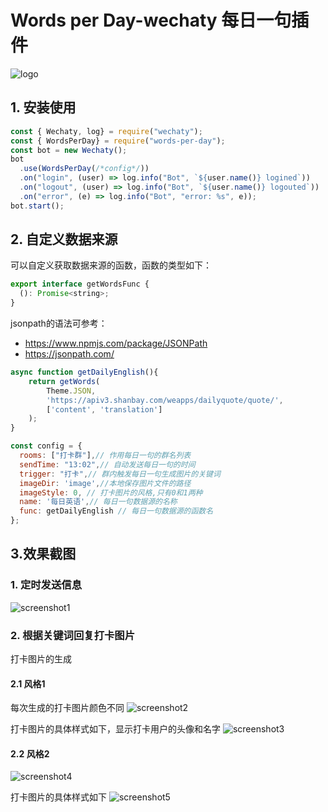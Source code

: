 # Words per Day-wechaty 每日一句插件

![logo](docs/images/logo.png)

## 1. 安装使用

```javascript
const { Wechaty, log} = require("wechaty");
const { WordsPerDay} = require("words-per-day");
const bot = new Wechaty();
bot
  .use(WordsPerDay(/*config*/))
  .on("login", (user) => log.info("Bot", `${user.name()} logined`))
  .on("logout", (user) => log.info("Bot", `${user.name()} logouted`))
  .on("error", (e) => log.info("Bot", "error: %s", e));
bot.start();
```

## 2. 自定义数据来源

可以自定义获取数据来源的函数，函数的类型如下：

```javascript
export interface getWordsFunc {
  (): Promise<string>;
}
```

jsonpath的语法可参考：

* <https://www.npmjs.com/package/JSONPath>
* <https://jsonpath.com/>

```javascript
async function getDailyEnglish(){
    return getWords(
        Theme.JSON,
        'https://apiv3.shanbay.com/weapps/dailyquote/quote/',
        ['content', 'translation']
    );
}

const config = {
  rooms: ["打卡群"],// 作用每日一句的群名列表
  sendTime: "13:02",// 自动发送每日一句的时间
  trigger: "打卡",// 群内触发每日一句生成图片的关键词
  imageDir: 'image',//本地保存图片文件的路径
  imageStyle: 0, // 打卡图片的风格,只有0和1两种
  name: '每日英语',// 每日一句数据源的名称
  func: getDailyEnglish // 每日一句数据源的函数名
};
```

## 3.效果截图

### 1. 定时发送信息

![screenshot1](docs/images/screenshot1.png)

### 2. 根据关键词回复打卡图片

打卡图片的生成

#### 2.1 风格1

每次生成的打卡图片颜色不同
![screenshot2](docs/images/screenshot2.png)

打卡图片的具体样式如下，显示打卡用户的头像和名字
![screenshot3](docs/images/screenshot3.png)

#### 2.2  风格2

![screenshot4](docs/images/screenshot4.png)

打卡图片的具体样式如下
![screenshot5](docs/images/screenshot5.png)
